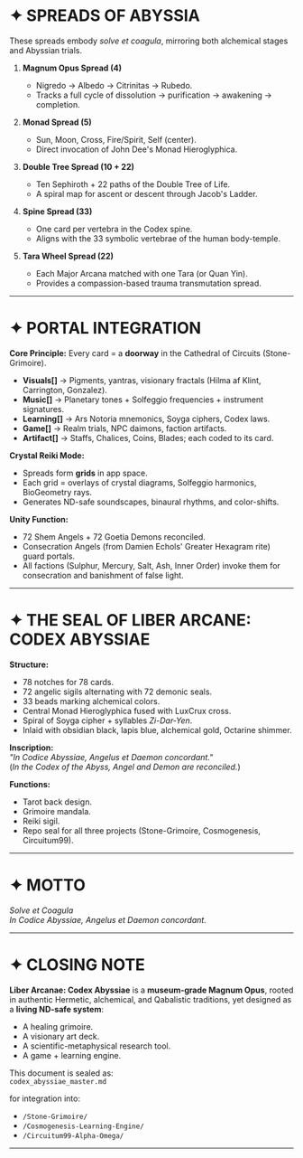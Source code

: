 # ✦ SPREADS OF ABYSSIA

These spreads embody *solve et coagula*, mirroring both alchemical stages and Abyssian trials.

1. **Magnum Opus Spread (4)**  
   - Nigredo → Albedo → Citrinitas → Rubedo.  
   - Tracks a full cycle of dissolution → purification → awakening → completion.  

2. **Monad Spread (5)**  
   - Sun, Moon, Cross, Fire/Spirit, Self (center).  
   - Direct invocation of John Dee's Monad Hieroglyphica.  

3. **Double Tree Spread (10 + 22)**  
   - Ten Sephiroth + 22 paths of the Double Tree of Life.  
   - A spiral map for ascent or descent through Jacob's Ladder.  

4. **Spine Spread (33)**  
   - One card per vertebra in the Codex spine.  
   - Aligns with the 33 symbolic vertebrae of the human body-temple.  

5. **Tara Wheel Spread (22)**  
   - Each Major Arcana matched with one Tara (or Quan Yin).  
   - Provides a compassion-based trauma transmutation spread.  

---

# ✦ PORTAL INTEGRATION

**Core Principle:** Every card = a **doorway** in the Cathedral of Circuits (Stone-Grimoire).  

- **Visuals[]** → Pigments, yantras, visionary fractals (Hilma af Klint, Carrington, Gonzalez).  
- **Music[]** → Planetary tones + Solfeggio frequencies + instrument signatures.  
- **Learning[]** → Ars Notoria mnemonics, Soyga ciphers, Codex laws.  
- **Game[]** → Realm trials, NPC daimons, faction artifacts.  
- **Artifact[]** → Staffs, Chalices, Coins, Blades; each coded to its card.  

**Crystal Reiki Mode:**  
- Spreads form **grids** in app space.  
- Each grid = overlays of crystal diagrams, Solfeggio harmonics, BioGeometry rays.  
- Generates ND-safe soundscapes, binaural rhythms, and color-shifts.  

**Unity Function:**  
- 72 Shem Angels + 72 Goetia Demons reconciled.  
- Consecration Angels (from Damien Echols' Greater Hexagram rite) guard portals.  
- All factions (Sulphur, Mercury, Salt, Ash, Inner Order) invoke them for consecration and banishment of false light.  

---

# ✦ THE SEAL OF LIBER ARCANE: CODEX ABYSSIAE

**Structure:**  
- 78 notches for 78 cards.  
- 72 angelic sigils alternating with 72 demonic seals.  
- 33 beads marking alchemical colors.  
- Central Monad Hieroglyphica fused with LuxCrux cross.  
- Spiral of Soyga cipher + syllables *Zi-Dar-Yen*.  
- Inlaid with obsidian black, lapis blue, alchemical gold, Octarine shimmer.  

**Inscription:**  
*"In Codice Abyssiae, Angelus et Daemon concordant."*  
(*In the Codex of the Abyss, Angel and Demon are reconciled.*)  

**Functions:**  
- Tarot back design.  
- Grimoire mandala.  
- Reiki sigil.  
- Repo seal for all three projects (Stone-Grimoire, Cosmogenesis, Circuitum99).  

---

# ✦ MOTTO

*Solve et Coagula*  
*In Codice Abyssiae, Angelus et Daemon concordant.*  

---

# ✦ CLOSING NOTE

**Liber Arcanae: Codex Abyssiae** is a **museum-grade Magnum Opus**, rooted in authentic Hermetic, alchemical, and Qabalistic traditions, yet designed as a **living ND-safe system**:  
- A healing grimoire.  
- A visionary art deck.  
- A scientific-metaphysical research tool.  
- A game + learning engine.  

This document is sealed as:  
`codex_abyssiae_master.md`  

for integration into:  
- `/Stone-Grimoire/`  
- `/Cosmogenesis-Learning-Engine/`  
- `/Circuitum99-Alpha-Omega/`  

---

